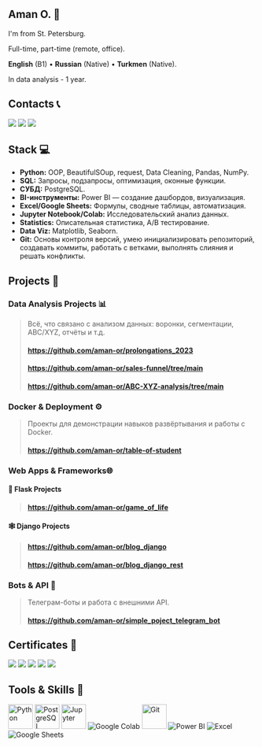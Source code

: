 ## Aman O. 👋
I'm from St. Petersburg.

Full-time, part-time (remote, office).

**English** (B1) • **Russian** (Native) • **Turkmen** (Native).

In data analysis - 1 year.

## Contacts 📞 
<p align="left">
    <a href="https://t.me/amanaliyya"><img src="https://img.shields.io/badge/Telegram-2CA5E0?style=for-the-badge&logo=telegram&logoColor=white"/></a>
    <a href="https://www.linkedin.com/in/amanaliyya/"><img src="https://img.shields.io/badge/LinkedIn-0077B5?style=for-the-badge&logo=linkedin&logoColor=white"/></a>
    <a href="mailto:uragan2462@gmail.com"><img src="https://img.shields.io/badge/Gmail-D14836?style=for-the-badge&logo=gmail&logoColor=white"/></a>
</p>

## Stack 💻

- **Python:** OOP, BeautifulSOup, request, Data Cleaning, Pandas, NumPy.
- **SQL:** Запросы, подзапросы, оптимизация, оконные функции.
- **СУБД:** PostgreSQL.
- **BI-инструменты:** Power BI — создание дашбордов, визуализация.
- **Excel/Google Sheets:** Формулы, сводные таблицы, автоматизация.
- **Jupyter Notebook/Colab:** Исследовательский анализ данных.
- **Statistics:** Описательная статистика, A/B тестирование.
- **Data Viz:** Matplotlib, Seaborn.
- **Git:** Основы контроля версий, умею инициализировать репозиторий, создавать коммиты, работать с ветками, выполнять слияния и решать конфликты.

## Projects 📂

### Data Analysis Projects 📊
> Всё, что связано с анализом данных: воронки, сегментации, ABC/XYZ, отчёты и т.д.
> #### https://github.com/aman-or/prolongations_2023
> #### https://github.com/aman-or/sales-funnel/tree/main
> #### https://github.com/aman-or/ABC-XYZ-analysis/tree/main

### Docker & Deployment ⚙️
> Проекты для демонстрации навыков развёртывания и работы с Docker.
> #### https://github.com/aman-or/table-of-student

### Web Apps & Frameworks🌐
#### 🐍 Flask Projects
> #### https://github.com/aman-or/game_of_life

#### 🕸️ Django Projects
> #### https://github.com/aman-or/blog_django
> #### https://github.com/aman-or/blog_django_rest

### Bots & API 🤖
> Телеграм-боты и работа с внешними API.
> #### https://github.com/aman-or/simple_poject_telegram_bot


## Certificates 📜
<p align="left">
   <a href="https://stepik.org/cert/2224980"><img src="https://img.shields.io/badge/Stepik.org-black?style=for-the-badge&logo=stepik"/></a>
   <a href="https://stepik.org/cert/2310629"><img src="https://img.shields.io/badge/Stepik.org-black?style=for-the-badge&logo=stepik"/></a>
   <a href="https://stepik.org/cert/2623464"><img src="https://img.shields.io/badge/Stepik.org-black?style=for-the-badge&logo=stepik"/></a>
   <a href="https://stepik.org/cert/2354846"><img src="https://img.shields.io/badge/Stepik.org-black?style=for-the-badge&logo=stepik"/></a>
   <a href="https://education.vk.company/curriculum/certificates/download/56961/d29b306c-df72-456c-baa4-0d352ec382e9/"><img src="https://img.shields.io/badge/ВКонтакте-blue?style=for-the-badge&logo=vk&logoColor=white"/></a>
</p>

## Tools & Skills 🧰
<p align="left"> 
  <img src="https://cdn.jsdelivr.net/gh/devicons/devicon/icons/python/python-original.svg" width="50" height="50" alt="Python"/>
  <img src="https://cdn.jsdelivr.net/gh/devicons/devicon/icons/postgresql/postgresql-original.svg" width="50" height="50" alt="PostgreSQL"/>
  <img src="https://cdn.jsdelivr.net/gh/devicons/devicon/icons/jupyter/jupyter-original.svg" width="50" height="50" alt="Jupyter"/>
  <img src="https://img.icons8.com/color/50/000000/google-colab.png" alt="Google Colab"/>
  <img src="https://cdn.jsdelivr.net/gh/devicons/devicon/icons/git/git-original.svg" width="50" height="50" alt="Git"/>
  <img src="https://img.icons8.com/color/50/000000/power-bi.png" alt="Power BI"/>
  <img src="https://img.icons8.com/color/50/000000/microsoft-excel-2019--v1.png" alt="Excel"/>
  <img src="https://img.icons8.com/color/50/000000/google-sheets.png" alt="Google Sheets"/>
</p>
